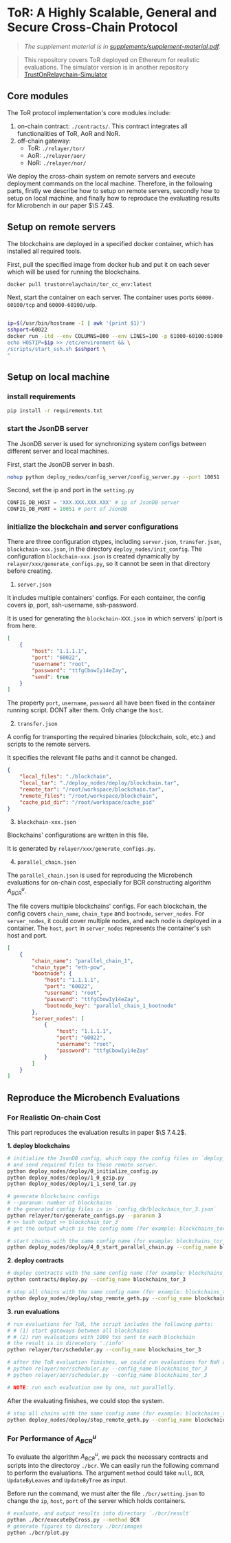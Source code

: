 # ToR: A Highly Scalable, General and Secure Cross-Chain Protocol

> *The supplement material is in [supplements/supplement-material.pdf](supplements/supplement-material.pdf).*

> This repository covers ToR deployed on Ethereum for realistic evaluations.
> The simulator version is in another repository [TrustOnRelaychain-Simulator](https://github.com/tor-crosschain/TrustOnRelaychain-Simulator)

## Core modules

The ToR protocol implementation's core modules include:

1. on-chain contract: `./contracts/`. This contract integrates all functionalities of ToR, AoR and NoR.
2. off-chain gateway:
   - ToR: `./relayer/tor/`
   - AoR: `./relayer/aor/`
   - NoR: `./relayer/nor/`

We deploy the cross-chain system on remote servers and execute deployment commands on the local machine. Therefore, in the following parts, firstly we describe how to setup on remote servers, secondly how to setup on local machine, and finally how to reproduce the evaluating results for Microbench in our paper $\S 7.4$.

## Setup on remote servers

The blockchains are deployed in a specified docker container, which has installed all required tools.

First, pull the specified image from docker hub and put it on each sever which will be used for running the blockchains.

```bash
docker pull trustonrelaychain/tor_cc_env:latest
```

Next, start the container on each server. The container uses ports `60000-60100/tcp` and `60000-60100/udp`.

```bash

ip=$(/usr/bin/hostname -I | awk '{print $1}')
sshport=60022
docker run -itd --env COLUMNS=800 --env LINES=100 -p 61000-60100:61000-60100/tcp -p 61000-60100:61000-60100/udp --name tor_cc tor_cc_env bash -c "\
echo HOSTIP=$ip >> /etc/environment && \
/scripts/start_ssh.sh $sshport \
"
```

## Setup on local machine

### install requirements

```bash
pip install -r requirements.txt
```

### start the JsonDB server

The JsonDB server is used for synchronizing system configs between different server and local machines.

First, start the JsonDB server in bash.

```bash
nohup python deploy_nodes/config_server/config_server.py --port 10051 --config_path ./config_db 2>&1 >config_server.log &
```

Second, set the ip and port in the `setting.py`

```python
CONFIG_DB_HOST = 'XXX.XXX.XXX.XXX' # ip of JsonDB server
CONFIG_DB_PORT = 10051 # port of JsonDB
```

### initialize the blockchain and server configurations

There are three configuration ctypes, including `server.json`, `transfer.json`, `blockchain-xxx.json`, in the directory `deploy_nodes/init_config`. The configuration `blockchain-xxx.json` is created dynamically by `relayer/xxx/generate_configs.py`, so it cannot be seen in that directory before creating.

1. `server.json `

It includes multiple containers' configs. For each container, the config covers ip, port, ssh-username, ssh-password.

It is used for generating the `blockchain-XXX.json` in which servers' ip/port is from here.

```json
[
    {
        "host": "1.1.1.1",
        "port": "60022", 
        "username": "root",
        "password": "ttfgCbowIy14eZay",
        "send": true
    }
]
```

The property `port`, `username`, `password` all have been fixed in the container running script. DONT alter them. Only change the `host`.


2. `transfer.json`

A config for transporting the required binaries (blockchain, solc, etc.) and scripts to the remote servers.

It specifies the relevant file paths and it cannot be changed.

```json
{
    "local_files": "./blockchain", 
    "local_tar": "./deploy_nodes/deploy/blockchain.tar", 
    "remote_tar": "/root/workspace/blockchain.tar", 
    "remote_files": "/root/workspace/blockchain", 
    "cache_pid_dir": "/root/workspace/cache_pid" 
}
```

3. `blockchain-xxx.json`

Blockchains' configurations are written in this file.

It is generated by `relayer/xxx/generate_configs.py`.

4. `parallel_chain.json`

The `parallel_chain.json` is used for reproducing the Microbench evaluations for on-chain cost, especially for BCR constructing algorithm $A_{BCR}^u$.

The file covers multiple blockchains' configs. For each blockchain, the config covers `chain_name`, `chain_type` and `bootnode`, `server_nodes`. For `server_nodes`, it could cover multiple nodes, and each node is deployed in a container. The `host`, `port` in `server_nodes` represents the container's ssh host and port.

```json
[
    {
        "chain_name": "parallel_chain_1",
        "chain_type": "eth-pow",
        "bootnode": {
            "host": "1.1.1.1",
            "port": "60022",
            "username": "root",
            "password": "ttfgCbowIy14eZay",
            "bootnode_key": "parallel_chain_1_bootnode"
        },
        "server_nodes": [
            {
                "host": "1.1.1.1",
                "port": "60022",
                "username": "root",
                "password": "ttfgCbowIy14eZay"
            }
        ]
    }
]
```

## Reproduce the Microbench Evaluations

### For Realistic On-chain Cost

This part reproduces the evaluation results in paper $\S 7.4.2$.

**1. deploy blockchains**

```bash
# initialize the JsonDB config, which copy the config files in `deploy_nodes/init_config` to `/`.
# and send required files to those remote server.
python deploy_nodes/deploy/0_initialize_config.py
python deploy_nodes/deploy/1_0_gzip.py
python deploy_nodes/deploy/1_1_send_tar.py

# generate blockchainc configs
# --paranum: number of blockchains
# the generated config files is in `config_db/blockchain_tor_3.json`
python relayer/tor/generate_configs.py --paranum 3
# >> bash output >> blockchain_tor_3
# get the output which is the config name (for example: blockchains_tor_3)

# start chains with the same config name (for example: blockchains_tor_3)
python deploy_nodes/deploy/4_0_start_parallel_chain.py --config_name blockchains_tor_3
```

**2. deploy contracts**

```bash
# deploy contracts with the same config name (for example: blockchains_tor_3)
python contracts/deploy.py --config_name blockchains_tor_3

# stop all chains with the same config name (for example: blockchains_tor_3)
python deploy_nodes/deploy/stop_remote_geth.py --config_name blockchains_tor_3
```

**3. run evaluations**

```bash
# run evaluations for ToR, the script includes the following parts:
# # (1) start gateways between all blockchains
# # (2) run evaluations with 1000 txs sent to each blockchain
# the result is in direcetory './info'
python relayer/tor/scheduler.py --config_name blockchains_tor_3

# after the ToR evaluation finishes, we could run evaluations for NoR and AoR
# python relayer/nor/scheduler.py --config_name blockchains_tor_3
# python relayer/aor/scheduler.py --config_name blockchains_tor_3

# NOTE: run each evaluation one by one, not parallelly.
```

After the evaluating finishes, we could stop the system.

```bash
# stop all chains with the same config name (for example: blockchains_tor_3)
python deploy_nodes/deploy/stop_remote_geth.py --config_name blockchains_tor_3
```

### For Performance of $A_{BCR}^u$

To evaluate the algorithm $A_{BCR}^u$, we pack the necessary contracts and scripts into the directoroy `./bcr`. We can easily run the following command to perform the evaluations. The argument `method` could take `null`, `BCR`, `UpdateByLeaves` and `UpdateByTree` as input.

Before run the command, we must alter the file `./bcr/setting.json` to change the `ip`, `host`, `port` of the server which holds containers.

```bash
# evaluate, and output results into directory `./bcr/result`
python ./bcr/executeByCross.py --method BCR
# generate figures to directory ./bcr/images
python ./bcr/plot.py
```
